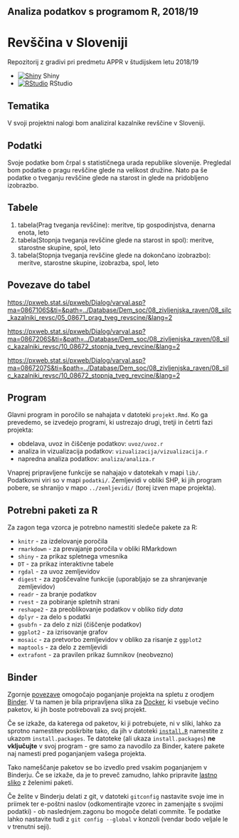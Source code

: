 ## Analiza podatkov s programom R, 2018/19

# Revščina v Sloveniji

Repozitorij z gradivi pri predmetu APPR v študijskem letu 2018/19

* [![Shiny](http://mybinder.org/badge.svg)](http://beta.mybinder.org/v2/gh/jaanos/APPR-2018-19/master?urlpath=shiny/APPR-2018-19/projekt.Rmd) Shiny
* [![RStudio](http://mybinder.org/badge.svg)](http://beta.mybinder.org/v2/gh/jaanos/APPR-2018-19/master?urlpath=rstudio) RStudio

## Tematika

V svoji projektni nalogi bom analiziral kazalnike revščine v Sloveniji.

## Podatki
Svoje podatke bom črpal s statističnega urada republike slovenije. Pregledal bom podatke o pragu revščine glede na velikost družine.
Nato pa še podatke o tveganju revščine glede na starost in glede na pridobljeno izobrazbo.

## Tabele
1. tabela(Prag tveganja revščine): meritve, tip gospodinjstva, denarna enota, leto
2. tabela(Stopnja tveganja revščine glede na starost in spol): meritve, starostne skupine, spol, leto
3. tabela(Stopnja tveganja revščine glede na dokončano izobrazbo): meritve, starostne skupine, izobrazba, spol, leto

## Povezave do tabel
https://pxweb.stat.si/pxweb/Dialog/varval.asp?ma=0867106S&ti=&path=../Database/Dem_soc/08_zivljenjska_raven/08_silc_kazalniki_revsc/05_08671_prag_tveg_revscine/&lang=2

https://pxweb.stat.si/pxweb/Dialog/varval.asp?ma=0867206S&ti=&path=../Database/Dem_soc/08_zivljenjska_raven/08_silc_kazalniki_revsc/10_08672_stopnja_tveg_revcine/&lang=2

https://pxweb.stat.si/pxweb/Dialog/varval.asp?ma=0867207S&ti=&path=../Database/Dem_soc/08_zivljenjska_raven/08_silc_kazalniki_revsc/10_08672_stopnja_tveg_revcine/&lang=2




## Program

Glavni program in poročilo se nahajata v datoteki `projekt.Rmd`.
Ko ga prevedemo, se izvedejo programi, ki ustrezajo drugi, tretji in četrti fazi projekta:

* obdelava, uvoz in čiščenje podatkov: `uvoz/uvoz.r`
* analiza in vizualizacija podatkov: `vizualizacija/vizualizacija.r`
* napredna analiza podatkov: `analiza/analiza.r`

Vnaprej pripravljene funkcije se nahajajo v datotekah v mapi `lib/`.
Podatkovni viri so v mapi `podatki/`.
Zemljevidi v obliki SHP, ki jih program pobere,
se shranijo v mapo `../zemljevidi/` (torej izven mape projekta).

## Potrebni paketi za R

Za zagon tega vzorca je potrebno namestiti sledeče pakete za R:

* `knitr` - za izdelovanje poročila
* `rmarkdown` - za prevajanje poročila v obliki RMarkdown
* `shiny` - za prikaz spletnega vmesnika
* `DT` - za prikaz interaktivne tabele
* `rgdal` - za uvoz zemljevidov
* `digest` - za zgoščevalne funkcije (uporabljajo se za shranjevanje zemljevidov)
* `readr` - za branje podatkov
* `rvest` - za pobiranje spletnih strani
* `reshape2` - za preoblikovanje podatkov v obliko *tidy data*
* `dplyr` - za delo s podatki
* `gsubfn` - za delo z nizi (čiščenje podatkov)
* `ggplot2` - za izrisovanje grafov
* `mosaic` - za pretvorbo zemljevidov v obliko za risanje z `ggplot2`
* `maptools` - za delo z zemljevidi
* `extrafont` - za pravilen prikaz šumnikov (neobvezno)

## Binder

Zgornje [povezave](#analiza-podatkov-s-programom-r-201819)
omogočajo poganjanje projekta na spletu z orodjem [Binder](https://mybinder.org/).
V ta namen je bila pripravljena slika za [Docker](https://www.docker.com/),
ki vsebuje večino paketov, ki jih boste potrebovali za svoj projekt.

Če se izkaže, da katerega od paketov, ki ji potrebujete, ni v sliki,
lahko za sprotno namestitev poskrbite tako,
da jih v datoteki [`install.R`](install.R) namestite z ukazom `install.packages`.
Te datoteke (ali ukaza `install.packages`) **ne vključujte** v svoj program -
gre samo za navodilo za Binder, katere pakete naj namesti pred poganjanjem vašega projekta.

Tako nameščanje paketov se bo izvedlo pred vsakim poganjanjem v Binderju.
Če se izkaže, da je to preveč zamudno,
lahko pripravite [lastno sliko](https://github.com/jaanos/APPR-docker) z želenimi paketi.

Če želite v Binderju delati z git,
v datoteki `gitconfig` nastavite svoje ime in priimek ter e-poštni naslov
(odkomentirajte vzorec in zamenjajte s svojimi podatki) -
ob naslednjem.zagonu bo mogoče delati commite.
Te podatke lahko nastavite tudi z `git config --global` v konzoli
(vendar bodo veljale le v trenutni seji).
